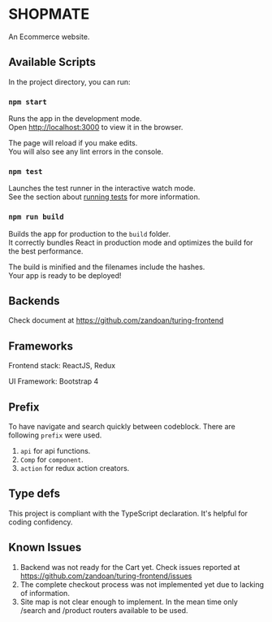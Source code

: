SHOPMATE
==========

An Ecommerce website.

## Available Scripts

In the project directory, you can run:

### `npm start`

Runs the app in the development mode.<br>
Open [http://localhost:3000](http://localhost:3000) to view it in the browser.

The page will reload if you make edits.<br>
You will also see any lint errors in the console.

### `npm test`

Launches the test runner in the interactive watch mode.<br>
See the section about [running tests](https://facebook.github.io/create-react-app/docs/running-tests) for more information.

### `npm run build`

Builds the app for production to the `build` folder.<br>
It correctly bundles React in production mode and optimizes the build for the best performance.

The build is minified and the filenames include the hashes.<br>
Your app is ready to be deployed!

## Backends
Check document at https://github.com/zandoan/turing-frontend

## Frameworks
Frontend stack: ReactJS, Redux 

UI Framework: Bootstrap 4

## Prefix
To have navigate and search quickly between codeblock. There are following `prefix` were used.
1. `api` for api functions.
2. `Comp` for `component`.
3. `action` for redux action creators.

## Type defs
This project is compliant with the TypeScript declaration. It's helpful for coding confidency. 

## Known Issues
1. Backend was not ready for the Cart yet. Check issues reported at https://github.com/zandoan/turing-frontend/issues
2. The complete checkout process was not implemented yet due to lacking of information. 
3. Site map is not clear enough to implement. In the mean time only /search and /product routers available to be used.


